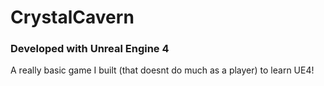 # CrystalCavern

### Developed with Unreal Engine 4

A really basic game I built (that doesnt do much as a player) to learn UE4!